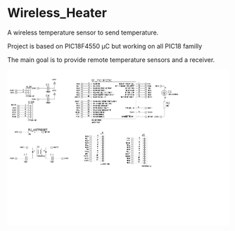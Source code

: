 # Wireless_Heater
A wireless temperature sensor to send temperature.

Project is based on PIC18F4550 µC but working on all PIC18 familly

The main goal is to provide remote temperature sensors and  a receiver.

![alt tag](https://raw.githubusercontent.com/GreenIOur/Wireless_Heater/master/CAD/wireless_temperature_schematic.bmp)